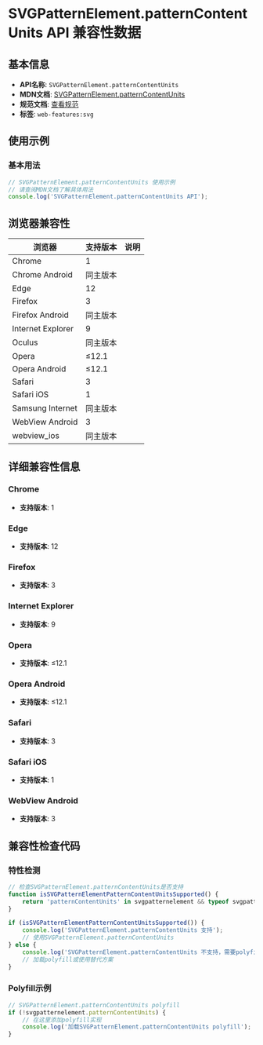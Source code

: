 # SVGPatternElement.patternContentUnits API 兼容性数据

## 基本信息

- **API名称**: `SVGPatternElement.patternContentUnits`
- **MDN文档**: [SVGPatternElement.patternContentUnits](https://developer.mozilla.org/docs/Web/API/SVGPatternElement/patternContentUnits)
- **规范文档**: [查看规范](https://svgwg.org/svg2-draft/pservers.html#__svg__SVGPatternElement__patternContentUnits)
- **标签**: `web-features:svg`

## 使用示例

### 基本用法

```javascript
// SVGPatternElement.patternContentUnits 使用示例
// 请查阅MDN文档了解具体用法
console.log('SVGPatternElement.patternContentUnits API');
```

## 浏览器兼容性

| 浏览器 | 支持版本 | 说明 |
|--------|----------|------|
| Chrome | 1 |  |
| Chrome Android | 同主版本 |  |
| Edge | 12 |  |
| Firefox | 3 |  |
| Firefox Android | 同主版本 |  |
| Internet Explorer | 9 |  |
| Oculus | 同主版本 |  |
| Opera | ≤12.1 |  |
| Opera Android | ≤12.1 |  |
| Safari | 3 |  |
| Safari iOS | 1 |  |
| Samsung Internet | 同主版本 |  |
| WebView Android | 3 |  |
| webview_ios | 同主版本 |  |

## 详细兼容性信息

### Chrome

- **支持版本**: 1

### Edge

- **支持版本**: 12

### Firefox

- **支持版本**: 3

### Internet Explorer

- **支持版本**: 9

### Opera

- **支持版本**: ≤12.1

### Opera Android

- **支持版本**: ≤12.1

### Safari

- **支持版本**: 3

### Safari iOS

- **支持版本**: 1

### WebView Android

- **支持版本**: 3

## 兼容性检查代码

### 特性检测

```javascript
// 检查SVGPatternElement.patternContentUnits是否支持
function isSVGPatternElementPatternContentUnitsSupported() {
    return 'patternContentUnits' in svgpatternelement && typeof svgpatternelement.patternContentUnits === 'function';
}

if (isSVGPatternElementPatternContentUnitsSupported()) {
    console.log('SVGPatternElement.patternContentUnits 支持');
    // 使用SVGPatternElement.patternContentUnits
} else {
    console.log('SVGPatternElement.patternContentUnits 不支持，需要polyfill');
    // 加载polyfill或使用替代方案
}
```

### Polyfill示例

```javascript
// SVGPatternElement.patternContentUnits polyfill
if (!svgpatternelement.patternContentUnits) {
    // 在这里添加polyfill实现
    console.log('加载SVGPatternElement.patternContentUnits polyfill');
}
```

